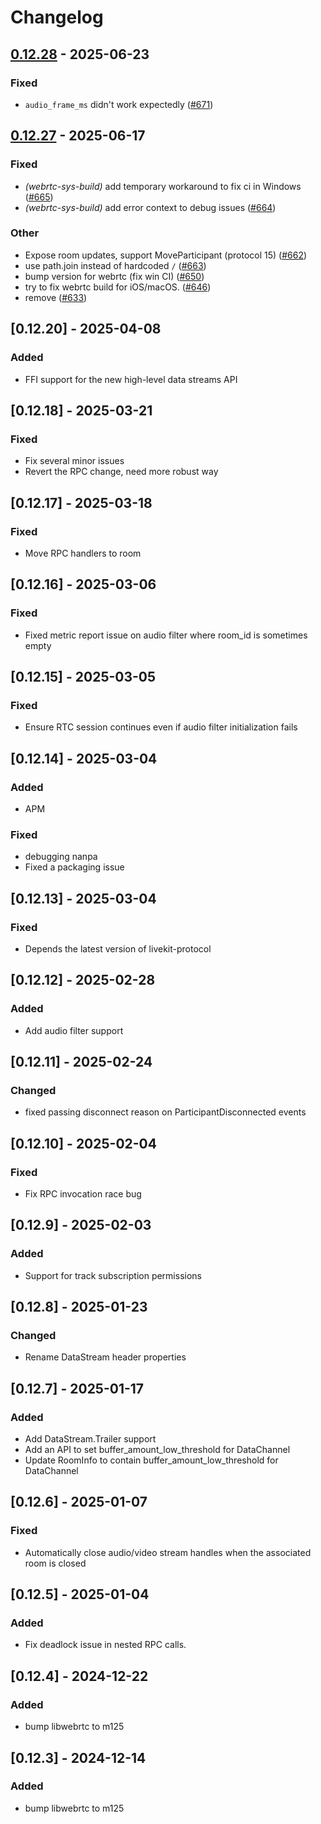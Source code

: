 # Changelog

## [0.12.28](https://github.com/livekit/rust-sdks/compare/rust-sdks/livekit-ffi@0.12.27...rust-sdks/livekit-ffi@0.12.28) - 2025-06-23

### Fixed

- `audio_frame_ms` didn't work expectedly ([#671](https://github.com/livekit/rust-sdks/pull/671))

## [0.12.27](https://github.com/livekit/rust-sdks/compare/rust-sdks/livekit-ffi@0.12.26...rust-sdks/livekit-ffi@0.12.27) - 2025-06-17

### Fixed

- *(webrtc-sys-build)* add temporary workaround to fix ci in Windows ([#665](https://github.com/livekit/rust-sdks/pull/665))
- *(webrtc-sys-build)* add error context to debug issues ([#664](https://github.com/livekit/rust-sdks/pull/664))

### Other

- Expose room updates, support MoveParticipant (protocol 15) ([#662](https://github.com/livekit/rust-sdks/pull/662))
- use path.join instead of hardcoded `/` ([#663](https://github.com/livekit/rust-sdks/pull/663))
- bump version for webrtc (fix win CI) ([#650](https://github.com/livekit/rust-sdks/pull/650))
- try to fix webrtc build for iOS/macOS. ([#646](https://github.com/livekit/rust-sdks/pull/646))
- remove ([#633](https://github.com/livekit/rust-sdks/pull/633))

## [0.12.20] - 2025-04-08

### Added

- FFI support for the new high-level data streams API

## [0.12.18] - 2025-03-21

### Fixed

- Fix several minor issues
- Revert the RPC change, need more robust way

## [0.12.17] - 2025-03-18

### Fixed

- Move RPC handlers to room

## [0.12.16] - 2025-03-06

### Fixed

- Fixed metric report issue on audio filter where room_id is sometimes empty

## [0.12.15] - 2025-03-05

### Fixed

- Ensure RTC session continues even if audio filter initialization fails

## [0.12.14] - 2025-03-04

### Added

- APM

### Fixed

- debugging nanpa
- Fixed a packaging issue

## [0.12.13] - 2025-03-04

### Fixed

- Depends the latest version of livekit-protocol

## [0.12.12] - 2025-02-28

### Added

- Add audio filter support

## [0.12.11] - 2025-02-24

### Changed

- fixed passing disconnect reason on ParticipantDisconnected events

## [0.12.10] - 2025-02-04

### Fixed

- Fix RPC invocation race bug

## [0.12.9] - 2025-02-03

### Added

- Support for track subscription permissions

## [0.12.8] - 2025-01-23

### Changed

- Rename DataStream header properties

## [0.12.7] - 2025-01-17

### Added

- Add DataStream.Trailer support
- Add an API to set buffer_amount_low_threshold for DataChannel
- Update RoomInfo to contain buffer_amount_low_threshold for DataChannel

## [0.12.6] - 2025-01-07

### Fixed

- Automatically close audio/video stream handles when the associated room is closed

## [0.12.5] - 2025-01-04

### Added

- Fix deadlock issue in nested RPC calls.

## [0.12.4] - 2024-12-22

### Added

- bump libwebrtc to m125

## [0.12.3] - 2024-12-14

### Added

- bump libwebrtc to m125
